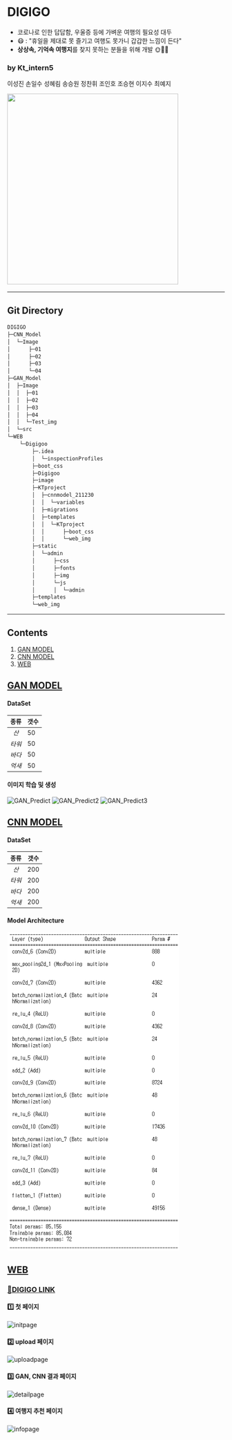 # DIGIGO
 - 코로나로 인한 답답함, 우울증 등에 가벼운 여행의 필요성 대두  
 - :mask: : "휴일을 제대로 못 즐기고 여행도 못가니 갑갑한 느낌이 든다"  
 - **상상속, 기억속 여행지**를 찾지 못하는 분들을 위해 개발 :sun_with_face::palm_tree::blossom:

 
### by Kt_intern5
이성진 손일수 성혜림 송승원 정찬휘 조인호 조승현 이지수 최예지

 <img src="https://user-images.githubusercontent.com/58840682/148007703-65feff4a-f487-49f6-b6cc-0b267d9ab6e6.png" width="396" height="441"/>

***

## Git Directory
``` bash
DIGIGO
├─CNN_Model
│  └─Image
│      ├─01
│      ├─02
│      ├─03
│      └─04
├─GAN_Model
│  ├─Image
│  │  ├─01
│  │  ├─02
│  │  ├─03
│  │  ├─04
│  │  └─Test_img
│  └─src
└─WEB
    └─Digigoo
        ├─.idea
        │  └─inspectionProfiles
        ├─boot_css
        ├─Digigoo
        ├─image
        ├─KTproject
        │  ├─cnnmodel_211230
        │  │  └─variables
        │  ├─migrations
        │  ├─templates
        │  │  └─KTproject
        │  │      ├─boot_css
        │  │      └─web_img
        ├─static
        │  └─admin
        │      ├─css
        │      ├─fonts
        │      ├─img
        │      └─js
        │      │  └─admin
        ├─templates
        └─web_img

```
***

## Contents
  1. [GAN MODEL](#GAN-MODEL)
  2. [CNN MODEL](#CNN-MODEL)
  3. [WEB](#WEB)
 
## [GAN MODEL](https://github.com/LSeongjin/DIGIGO/blob/main/GAN_Model/GAN_DIGIGO_KT_mountain.ipynb)

  #### DataSet  
  |종류|갯수|
  |:---:|---|
  |*산*|50|
  |*타워*|50|
  |*바다*|50|
  |*억새*|50| 
  
  #### 이미지 학습 및 생성

  ![GAN_Predict](https://user-images.githubusercontent.com/68309988/147800063-2b9ccd20-6938-412b-9e26-bd5e303cb385.png)
  ![GAN_Predict2](https://user-images.githubusercontent.com/68309988/147800082-32a5a3c3-4071-437b-95ef-faddfabac8d1.png)
  ![GAN_Predict3](https://user-images.githubusercontent.com/68309988/147800097-1104cd72-d155-41c1-8e0e-600d3e560f96.png)

## [CNN MODEL](https://github.com/LSeongjin/DIGIGO/blob/main/CNN_Model/model.ipynb)
  
  #### DataSet
  |종류|갯수|
  |:---:|---|
  |*산*|200|
  |*타워*|200|
  |*바다*|200|
  |*억새*|200|
  
  #### Model Architecture
  ![CNN_Model](https://github.com/LSeongjin/DIGIGO/blob/main/CNN_Model/CNN_model_architecture.png)
  
## [WEB](https://github.com/LSeongjin/DIGIGO/tree/main/WEB/Digigoo)
  
  ### [:link:DIGIGO LINK](http://ec2-15-164-97-115.ap-northeast-2.compute.amazonaws.com/)
  
  #### :one: 첫 페이지
![initpage](https://user-images.githubusercontent.com/52199642/147903768-5200a4b4-a7fa-4a6c-872a-005691c908ad.jpg)

  #### :two: upload 페이지
![uploadpage](https://user-images.githubusercontent.com/52199642/147903769-6e8b66d2-b922-4c46-a913-7a1b42ec8904.jpg)
  
  #### :three: GAN, CNN 결과 페이지
![detailpage](https://user-images.githubusercontent.com/58840682/147996607-db967e6b-52d2-48f3-acf3-35493151e3ed.PNG)
  
  #### :four: 여행지 추천 페이지
![infopage](https://user-images.githubusercontent.com/52199642/147903764-cc5b2167-b6be-45a9-a083-f47a94a33b3a.jpg)
